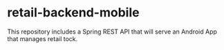 # retail-backend-mobile
This repository includes a Spring REST API that will serve an Android App that manages retail tock.
